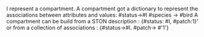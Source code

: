I represent a compartment. A compartment got a dictionary to represent the associations between attributes and values: #status->#I #species -> #bird
A compartment can be build from a STON description : {#status: #I, #patch:1}' or from a collection of associations : {#status->#I. #patch-> #'1'} 

